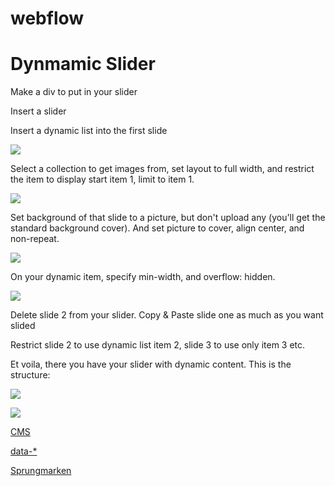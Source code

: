 # webflow

# Dynmamic Slider

Make a div to put in your slider

Insert a slider

Insert a dynamic list into the first slide

![](https://static.notion-static.com/5d8d9dabb9b54c88bb7e735c84706ef7/Untitled)

Select a collection to get images from, set layout to full width, and restrict the item to display start item 1, limit to item 1.

![](https://static.notion-static.com/d8fb97d1791d4ca5b9d72714abdef7fb/Untitled)

Set background of that slide to a picture, but don't upload any (you'll get the standard background cover). And set picture to cover, align center, and non-repeat.

![](https://static.notion-static.com/82ee284511234947a65969aaaa771072/Untitled)

On your dynamic item, specify min-width, and overflow: hidden.

![](https://static.notion-static.com/7febf078e74c4489b814b6d0a30514b2/Untitled)

Delete slide 2 from your slider. Copy & Paste slide one as much as you want slided

Restrict slide 2 to use dynamic list item 2, slide 3 to use only item 3 etc.

Et voila, there you have your slider with dynamic content. This is the structure:

![](https://static.notion-static.com/6b3824a7ca2a4669a25a57732749d718/Untitled)

![](https://static.notion-static.com/db14a98db750472ea38f715f5a6ab84a/Untitled)

[CMS](https://www.notion.so/3c759f19-336e-46fe-9a35-6338c64a66ea)

[data-*](https://www.notion.so/dc1f4175-c77f-47ce-8f32-c30fa4aaf693)

[Sprungmarken](https://www.notion.so/4c579415-9612-475a-936d-5d23053cd32c)
